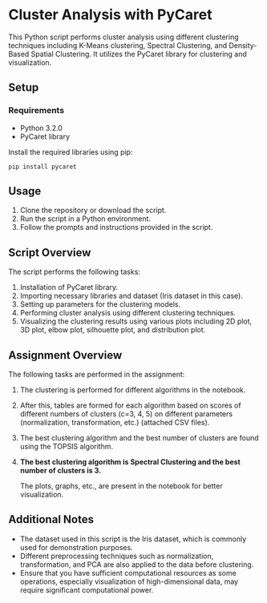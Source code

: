 # Cluster Analysis with PyCaret

This Python script performs cluster analysis using different clustering techniques including K-Means clustering, Spectral Clustering, and Density-Based Spatial Clustering. It utilizes the PyCaret library for clustering and visualization.

## Setup

### Requirements
* Python 3.2.0
* PyCaret library

Install the required libraries using pip:

```
pip install pycaret
```

## Usage

1. Clone the repository or download the script.
2. Run the script in a Python environment.
3. Follow the prompts and instructions provided in the script.

## Script Overview

The script performs the following tasks:

1. Installation of PyCaret library.
2. Importing necessary libraries and dataset (Iris dataset in this case).
3. Setting up parameters for the clustering models.
4. Performing cluster analysis using different clustering techniques.
5. Visualizing the clustering results using various plots including 2D plot, 3D plot, elbow plot, silhouette plot, and distribution plot.

## Assignment Overview

The following tasks are performed in the assignment:

1. The clustering is performed for different algorithms in the notebook.
2. After this, tables are formed for each algorithm based on scores of different numbers of clusters (c=3, 4, 5) on different parameters (normalization, transformation, etc.) (attached CSV files).
3. The best clustering algorithm and the best number of clusters are found using the TOPSIS algorithm.
4. **The best clustering algorithm is Spectral Clustering and the best number of clusters is 3.**

   The plots, graphs, etc., are present in the notebook for better visualization.

## Additional Notes

* The dataset used in this script is the Iris dataset, which is commonly used for demonstration purposes.
* Different preprocessing techniques such as normalization, transformation, and PCA are also applied to the data before clustering.
* Ensure that you have sufficient computational resources as some operations, especially visualization of high-dimensional data, may require significant computational power.

